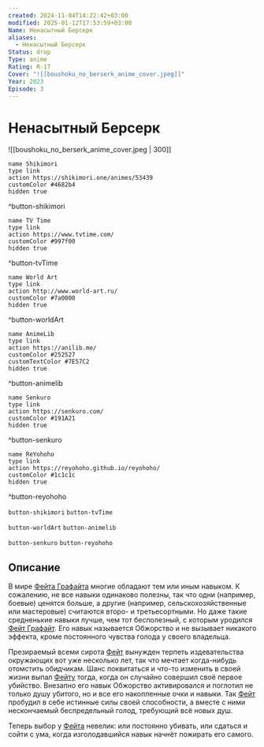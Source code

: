 ```yaml
---
created: 2024-11-04T14:22:42+03:00
modified: 2025-01-12T17:53:59+03:00
Name: Ненасытный Берсерк
aliases:
  - Ненасытный Берсерк
Status: drop
Type: anime
Rating: R-17
Cover: "![[boushoku_no_berserk_anime_cover.jpeg]]"
Year: 2023
Episode: 3
---
```


# Ненасытный Берсерк

![[boushoku_no_berserk_anime_cover.jpeg | 300]]

```button
name Shikimori
type link
action https://shikimori.one/animes/53439
customColor #4682b4
hidden true
```
^button-shikimori

```button
name TV Time
type link
action https://www.tvtime.com/
customColor #997f00
hidden true
```
^button-tvTime

```button
name World Art
type link
action http://www.world-art.ru/
customColor #7a0000
hidden true
```
^button-worldArt

```button
name AnimeLib
type link
action https://anilib.me/
customColor #252527
customTextColor #7E57C2
hidden true
```
^button-animelib

```button
name Senkuro
type link
action https://senkuro.com/
customColor #191A21
hidden true
```
^button-senkuro

```button
name ReYohoho
type link
action https://reyohoho.github.io/reyohoho/
customColor #1c1c1c
hidden true
```
^button-reyohoho

`button-shikimori` `button-tvTime`

`button-worldArt` `button-animelib`

`button-senkuro` `button-reyohoho`

## Описание

В мире [Фейта Графайта](https://shikimori.one/characters/169766-fate-graphite) многие обладают тем или иным навыком. К сожалению, не все навыки одинаково полезны, так что одни (например, боевые) ценятся больше, а другие (например, сельскохозяйственные или мастеровые) считаются второ- и третьесортными. Но даже такие средненькие навыки лучше, чем тот бесполезный, с которым уродился [Фейт Графайт](https://shikimori.one/characters/169766-fate-graphite). Его навык называется Обжорство и не вызывает никакого эффекта, кроме постоянного чувства голода у своего владельца.

Презираемый всеми сирота [Фейт](https://shikimori.one/characters/169766-fate-graphite) вынужден терпеть издевательства окружающих вот уже несколько лет, так что мечтает когда-нибудь отомстить обидчикам. Шанс поквитаться и что-то изменить в своей жизни выпал [Фейту](https://shikimori.one/characters/169766-fate-graphite) тогда, когда он случайно совершил своё первое убийство. Внезапно его навык Обжорство активировался и поглотил не только душу убитого, но и все его накопленные очки и навыки. Так [Фейт](https://shikimori.one/characters/169766-fate-graphite) пробудил в себе истинные силы своей способности, а вместе с ними нескончаемый беспредельный голод, требующий всё новых душ.

Теперь выбор у [Фейта](https://shikimori.one/characters/169766-fate-graphite) невелик: или постоянно убивать, или сдаться и сойти с ума, когда изголодавшийся навык начнёт пожирать его самого.
